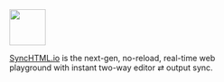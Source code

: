 <img src=https://synchtml.io/fav.svg height=64>

[SyncHTML.io](//rt.ht) is the next-gen, no-reload, real-time web<br>
playground with instant two-way editor ⇄ output sync.
